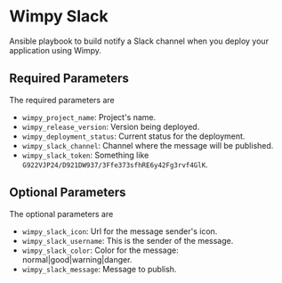 # Wimpy Slack
Ansible playbook to build notify a Slack channel when you deploy your application using Wimpy.

## Required Parameters
The required parameters are

  - `wimpy_project_name`: Project's name.
  - `wimpy_release_version`: Version being deployed.
  - `wimpy_deployment_status`: Current status for the deployment.
  - `wimpy_slack_channel`: Channel where the message will be published.
  - `wimpy_slack_token`: Something like `G922VJP24/D921DW937/3Ffe373sfhRE6y42Fg3rvf4GlK`.

## Optional Parameters
The optional parameters are

  - `wimpy_slack_icon`: Url for the message sender's icon.
  - `wimpy_slack_username`: This is the sender of the message. 
  - `wimpy_slack_color`: Color for the message: normal|good|warning|danger. 
  - `wimpy_slack_message`: Message to publish. 
